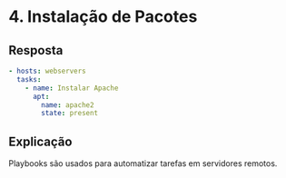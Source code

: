 # 4. Instalação de Pacotes

## Resposta

```yaml
- hosts: webservers
  tasks:
    - name: Instalar Apache
      apt:
        name: apache2
        state: present
```

## Explicação
Playbooks são usados para automatizar tarefas em servidores remotos.
